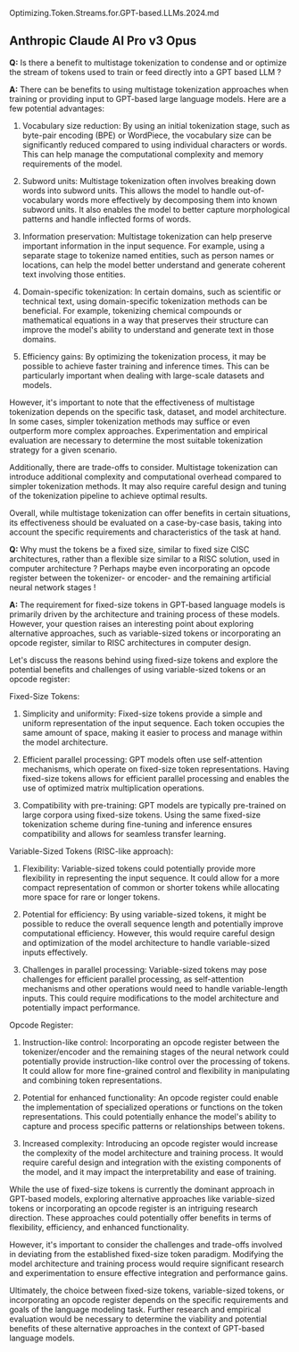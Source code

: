 Optimizing.Token.Streams.for.GPT-based.LLMs.2024.md

## Anthropic Claude AI Pro v3 Opus

**Q:** Is there a benefit to multistage tokenization to condense and or optimize the stream of tokens used to train or feed directly into a GPT based LLM ?​​​​​​​​​​​​​​​​

**A:** There can be benefits to using multistage tokenization approaches when training or providing input to GPT-based large language models. Here are a few potential advantages:

1. Vocabulary size reduction: By using an initial tokenization stage, such as byte-pair encoding (BPE) or WordPiece, the vocabulary size can be significantly reduced compared to using individual characters or words. This can help manage the computational complexity and memory requirements of the model.

2. Subword units: Multistage tokenization often involves breaking down words into subword units. This allows the model to handle out-of-vocabulary words more effectively by decomposing them into known subword units. It also enables the model to better capture morphological patterns and handle inflected forms of words.

3. Information preservation: Multistage tokenization can help preserve important information in the input sequence. For example, using a separate stage to tokenize named entities, such as person names or locations, can help the model better understand and generate coherent text involving those entities.

4. Domain-specific tokenization: In certain domains, such as scientific or technical text, using domain-specific tokenization methods can be beneficial. For example, tokenizing chemical compounds or mathematical equations in a way that preserves their structure can improve the model's ability to understand and generate text in those domains.

5. Efficiency gains: By optimizing the tokenization process, it may be possible to achieve faster training and inference times. This can be particularly important when dealing with large-scale datasets and models.

However, it's important to note that the effectiveness of multistage tokenization depends on the specific task, dataset, and model architecture. In some cases, simpler tokenization methods may suffice or even outperform more complex approaches. Experimentation and empirical evaluation are necessary to determine the most suitable tokenization strategy for a given scenario.

Additionally, there are trade-offs to consider. Multistage tokenization can introduce additional complexity and computational overhead compared to simpler tokenization methods. It may also require careful design and tuning of the tokenization pipeline to achieve optimal results.

Overall, while multistage tokenization can offer benefits in certain situations, its effectiveness should be evaluated on a case-by-case basis, taking into account the specific requirements and characteristics of the task at hand.​​​​​​​​​​​​​​​​

**Q:** Why must the tokens be a fixed size, similar to fixed size CISC architectures, rather than a flexible size similar to a RISC solution, used in computer architecture ? Perhaps maybe even incorporating an opcode register between the tokenizer- or encoder- and the remaining artificial neural network stages !​​​​​​​​​​​​​​​​

**A:** The requirement for fixed-size tokens in GPT-based language models is primarily driven by the architecture and training process of these models. However, your question raises an interesting point about exploring alternative approaches, such as variable-sized tokens or incorporating an opcode register, similar to RISC architectures in computer design.

Let's discuss the reasons behind using fixed-size tokens and explore the potential benefits and challenges of using variable-sized tokens or an opcode register:

Fixed-Size Tokens:
1. Simplicity and uniformity: Fixed-size tokens provide a simple and uniform representation of the input sequence. Each token occupies the same amount of space, making it easier to process and manage within the model architecture.

2. Efficient parallel processing: GPT models often use self-attention mechanisms, which operate on fixed-size token representations. Having fixed-size tokens allows for efficient parallel processing and enables the use of optimized matrix multiplication operations.

3. Compatibility with pre-training: GPT models are typically pre-trained on large corpora using fixed-size tokens. Using the same fixed-size tokenization scheme during fine-tuning and inference ensures compatibility and allows for seamless transfer learning.

Variable-Sized Tokens (RISC-like approach):
1. Flexibility: Variable-sized tokens could potentially provide more flexibility in representing the input sequence. It could allow for a more compact representation of common or shorter tokens while allocating more space for rare or longer tokens.

2. Potential for efficiency: By using variable-sized tokens, it might be possible to reduce the overall sequence length and potentially improve computational efficiency. However, this would require careful design and optimization of the model architecture to handle variable-sized inputs effectively.

3. Challenges in parallel processing: Variable-sized tokens may pose challenges for efficient parallel processing, as self-attention mechanisms and other operations would need to handle variable-length inputs. This could require modifications to the model architecture and potentially impact performance.

Opcode Register:
1. Instruction-like control: Incorporating an opcode register between the tokenizer/encoder and the remaining stages of the neural network could potentially provide instruction-like control over the processing of tokens. It could allow for more fine-grained control and flexibility in manipulating and combining token representations.

2. Potential for enhanced functionality: An opcode register could enable the implementation of specialized operations or functions on the token representations. This could potentially enhance the model's ability to capture and process specific patterns or relationships between tokens.

3. Increased complexity: Introducing an opcode register would increase the complexity of the model architecture and training process. It would require careful design and integration with the existing components of the model, and it may impact the interpretability and ease of training.

While the use of fixed-size tokens is currently the dominant approach in GPT-based models, exploring alternative approaches like variable-sized tokens or incorporating an opcode register is an intriguing research direction. These approaches could potentially offer benefits in terms of flexibility, efficiency, and enhanced functionality.

However, it's important to consider the challenges and trade-offs involved in deviating from the established fixed-size token paradigm. Modifying the model architecture and training process would require significant research and experimentation to ensure effective integration and performance gains.

Ultimately, the choice between fixed-size tokens, variable-sized tokens, or incorporating an opcode register depends on the specific requirements and goals of the language modeling task. Further research and empirical evaluation would be necessary to determine the viability and potential benefits of these alternative approaches in the context of GPT-based language models.​​​​​​​​​​​​​​​​
